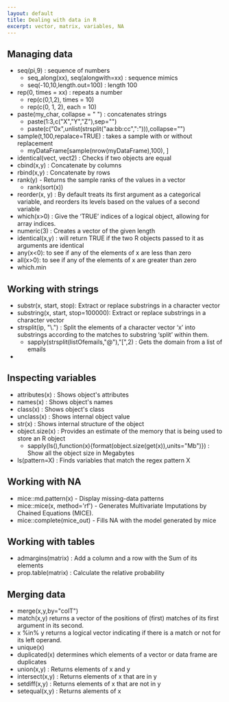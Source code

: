 ```yaml
---
layout: default
title: Dealing with data in R
excerpt: vector, matrix, variables, NA
---
```


## Managing data

* seq(pi,9) : sequence of numbers
  * seq_along(xx), seq(alongwith=xx) : sequence mimics
  * seq(-10,10,length.out=100)  : length 100
* rep(0, times = xx) : repeats a number
  * rep(c(0,1,2), times = 10)
  * rep(c(0, 1, 2), each = 10)
* paste(my_char, collapse = " ") : concatenates strings
  * paste(1:3,c("X","Y","Z"),sep="")
  * paste(c("0x",unlist(strsplit("aa:bb:cc",":"))),collapse="")
* sample(t,100,repalace=TRUE) : takes a sample with or without replacement
  * myDataFrame[sample(nrow(myDataFrame),100), ]
* identical(vect, vect2) : Checks if two objects are equal
* cbind(x,y) : Concatenate by columns
* rbind(x,y) : Concatenate by rows
* rank(y) - Returns the sample ranks of the values in a vector
  * rank(sort(x))
* reorder(x, y) : By default treats its first argument as a categorical variable, and reorders its levels based on the values of a second variable
* which(x>0) : Give the ‘TRUE’ indices of a logical object, allowing for array indices.
* numeric(3) : Creates a vector of the given length
* identical(x,y) : will return TRUE if the two R objects passed to it as arguments are identical
* any(x<0): to see if any of the elements of x are less than zero
* all(x>0): to see if any of the elements of x are greater than zero
* which.min

## Working with strings

* substr(x, start, stop): Extract or replace substrings in a character vector
* substring(x, start, stop=100000): Extract or replace substrings in a character vector
* strsplit(ip, "\\.")  : Split the elements of a character vector ‘x’ into substrings according to the matches to substring ‘split’ within them.
  * sapply(strsplit(listOfemails,"@"),"[",2) : Gets the domain from a list of emails
* 

## Inspecting variables
* attributes(x) : Shows object's attributes
* names(x) : Shows object's names
* class(x) : Shows object's class
* unclass(x) : Shows internal object value
* str(x) : Shows internal structure of the object
* object.size(x) : Provides an estimate of the memory that is being used to store an R object
  * sapply(ls(),function(x){format(object.size(get(x)),units="Mb")}) : Show all the object size in Megabytes
* ls(pattern=X) : Finds variables that match the regex pattern X



## Working with NA

* mice::md.pattern(x)        - Display missing-data patterns
* mice::mice(x, method='rf') - Generates Multivariate Imputations by Chained Equations (MICE).
* mice::complete(mice_out)   - Fills NA with the model generated by mice


## Working with tables

* admargins(matrix) : Add a column and a row with the Sum of its elements
* prop.table(matrix) : Calculate the relative probability


## Merging data
* merge(x,y,by="colT")
* match(x,y)  returns a vector of the positions of (first) matches of its first argument in its second.
* x %in% y    returns a logical vector indicating if there is a match or not for its left operand.
* unique(x)
* duplicated(x) determines which elements of a vector or data frame are duplicates 
* union(x,y)     : Returns elements of x and y
* intersect(x,y) : Returns elements of x that are in y
* setdiff(x,y)   : Returns elements of x that are not in y
* setequal(x,y)  : Returns alements of x

